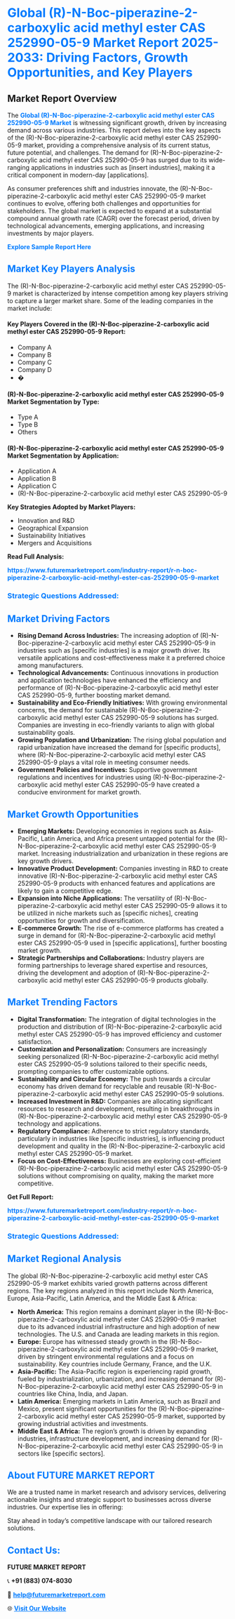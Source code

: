 <h1 style="color: #007BFF;">Global (R)-N-Boc-piperazine-2-carboxylic acid methyl ester CAS 252990-05-9 Market Report 2025-2033: Driving Factors, Growth Opportunities, and Key Players</h1>

<section id="overview">
<h2>Market Report Overview</h2>
<p>The <a href="https://www.futuremarketreport.com/industry-report/r-n-boc-piperazine-2-carboxylic-acid-methyl-ester-cas-252990-05-9-market" style="color: #007BFF; text-decoration: none;"><strong>Global (R)-N-Boc-piperazine-2-carboxylic acid methyl ester CAS 252990-05-9 Market</strong></a> is witnessing significant growth, driven by increasing demand across various industries. This report delves into the key aspects of the (R)-N-Boc-piperazine-2-carboxylic acid methyl ester CAS 252990-05-9 market, providing a comprehensive analysis of its current status, future potential, and challenges. The demand for (R)-N-Boc-piperazine-2-carboxylic acid methyl ester CAS 252990-05-9 has surged due to its wide-ranging applications in industries such as [insert industries], making it a critical component in modern-day [applications].</p>
<p>As consumer preferences shift and industries innovate, the (R)-N-Boc-piperazine-2-carboxylic acid methyl ester CAS 252990-05-9 market continues to evolve, offering both challenges and opportunities for stakeholders. The global market is expected to expand at a substantial compound annual growth rate (CAGR) over the forecast period, driven by technological advancements, emerging applications, and increasing investments by major players.</p>
</section>

<section id="overview">
<p><a href="https://www.futuremarketreport.com/request-sample/reportId=120186" style="color: #007BFF; text-decoration: none;"><strong>Explore Sample Report Here</strong></a></p>
</section>

<section id="key-players">
<h2 style="color: #007BFF;">Market Key Players Analysis</h2>
<p>The (R)-N-Boc-piperazine-2-carboxylic acid methyl ester CAS 252990-05-9 market is characterized by intense competition among key players striving to capture a larger market share. Some of the leading companies in the market include:</p>
<h4>Key Players Covered in the (R)-N-Boc-piperazine-2-carboxylic acid methyl ester CAS 252990-05-9 Report:</h4>
<ul><li>Company A</li><li>Company B</li><li>Company C</li><li>Company D</li><li>�</li></ul>
<h4>(R)-N-Boc-piperazine-2-carboxylic acid methyl ester CAS 252990-05-9 Market Segmentation by Type:</h4>
<ul><li>Type A</li><li>Type B</li><li>Others</li></ul>

<h4>(R)-N-Boc-piperazine-2-carboxylic acid methyl ester CAS 252990-05-9 Market Segmentation by Application:</h4>
<ul><li>Application A</li><li>Application B</li><li>Application C</li><li>(R)-N-Boc-piperazine-2-carboxylic acid methyl ester CAS 252990-05-9</li></ul>
<p><strong>Key Strategies Adopted by Market Players:</strong></p>
<ul>
<li>Innovation and R&D</li>
<li>Geographical Expansion</li>
<li>Sustainability Initiatives</li>
<li>Mergers and Acquisitions</li>
</ul>
</section>

<section>
<p><strong>Read Full Analysis: </strong></p><a href="https://www.futuremarketreport.com/industry-report/r-n-boc-piperazine-2-carboxylic-acid-methyl-ester-cas-252990-05-9-market" style="color: #007BFF; text-decoration: none;"><strong>https://www.futuremarketreport.com/industry-report/r-n-boc-piperazine-2-carboxylic-acid-methyl-ester-cas-252990-05-9-market</strong></a>
<h3 style="color: #007BFF;">Strategic Questions Addressed:</h3>
</section>

<section id="driving-factors">
<h2 style="color: #007BFF;">Market Driving Factors</h2>
<ul>
<li><strong>Rising Demand Across Industries:</strong> The increasing adoption of (R)-N-Boc-piperazine-2-carboxylic acid methyl ester CAS 252990-05-9 in industries such as [specific industries] is a major growth driver. Its versatile applications and cost-effectiveness make it a preferred choice among manufacturers.</li>
<li><strong>Technological Advancements:</strong> Continuous innovations in production and application technologies have enhanced the efficiency and performance of (R)-N-Boc-piperazine-2-carboxylic acid methyl ester CAS 252990-05-9, further boosting market demand.</li>
<li><strong>Sustainability and Eco-Friendly Initiatives:</strong> With growing environmental concerns, the demand for sustainable (R)-N-Boc-piperazine-2-carboxylic acid methyl ester CAS 252990-05-9 solutions has surged. Companies are investing in eco-friendly variants to align with global sustainability goals.</li>
<li><strong>Growing Population and Urbanization:</strong> The rising global population and rapid urbanization have increased the demand for [specific products], where (R)-N-Boc-piperazine-2-carboxylic acid methyl ester CAS 252990-05-9 plays a vital role in meeting consumer needs.</li>
<li><strong>Government Policies and Incentives:</strong> Supportive government regulations and incentives for industries using (R)-N-Boc-piperazine-2-carboxylic acid methyl ester CAS 252990-05-9 have created a conducive environment for market growth.</li>
</ul>
</section>

<section id="growth-opportunities">
<h2 style="color: #007BFF;">Market Growth Opportunities</h2>
<ul>
<li><strong>Emerging Markets:</strong> Developing economies in regions such as Asia-Pacific, Latin America, and Africa present untapped potential for the (R)-N-Boc-piperazine-2-carboxylic acid methyl ester CAS 252990-05-9 market. Increasing industrialization and urbanization in these regions are key growth drivers.</li>
<li><strong>Innovative Product Development:</strong> Companies investing in R&D to create innovative (R)-N-Boc-piperazine-2-carboxylic acid methyl ester CAS 252990-05-9 products with enhanced features and applications are likely to gain a competitive edge.</li>
<li><strong>Expansion into Niche Applications:</strong> The versatility of (R)-N-Boc-piperazine-2-carboxylic acid methyl ester CAS 252990-05-9 allows it to be utilized in niche markets such as [specific niches], creating opportunities for growth and diversification.</li>
<li><strong>E-commerce Growth:</strong> The rise of e-commerce platforms has created a surge in demand for (R)-N-Boc-piperazine-2-carboxylic acid methyl ester CAS 252990-05-9 used in [specific applications], further boosting market growth.</li>
<li><strong>Strategic Partnerships and Collaborations:</strong> Industry players are forming partnerships to leverage shared expertise and resources, driving the development and adoption of (R)-N-Boc-piperazine-2-carboxylic acid methyl ester CAS 252990-05-9 products globally.</li>
</ul>
</section>

<section id="trending-factors">
<h2 style="color: #007BFF;">Market Trending Factors</h2>
<ul>
<li><strong>Digital Transformation:</strong> The integration of digital technologies in the production and distribution of (R)-N-Boc-piperazine-2-carboxylic acid methyl ester CAS 252990-05-9 has improved efficiency and customer satisfaction.</li>
<li><strong>Customization and Personalization:</strong> Consumers are increasingly seeking personalized (R)-N-Boc-piperazine-2-carboxylic acid methyl ester CAS 252990-05-9 solutions tailored to their specific needs, prompting companies to offer customizable options.</li>
<li><strong>Sustainability and Circular Economy:</strong> The push towards a circular economy has driven demand for recyclable and reusable (R)-N-Boc-piperazine-2-carboxylic acid methyl ester CAS 252990-05-9 solutions.</li>
<li><strong>Increased Investment in R&D:</strong> Companies are allocating significant resources to research and development, resulting in breakthroughs in (R)-N-Boc-piperazine-2-carboxylic acid methyl ester CAS 252990-05-9 technology and applications.</li>
<li><strong>Regulatory Compliance:</strong> Adherence to strict regulatory standards, particularly in industries like [specific industries], is influencing product development and quality in the (R)-N-Boc-piperazine-2-carboxylic acid methyl ester CAS 252990-05-9 market.</li>
<li><strong>Focus on Cost-Effectiveness:</strong> Businesses are exploring cost-efficient (R)-N-Boc-piperazine-2-carboxylic acid methyl ester CAS 252990-05-9 solutions without compromising on quality, making the market more competitive.</li>
</ul>
</section>

<section>
<p><strong>Get Full Report: </strong></p><a href="https://www.futuremarketreport.com/industry-report/r-n-boc-piperazine-2-carboxylic-acid-methyl-ester-cas-252990-05-9-market" style="color: #007BFF; text-decoration: none;"><strong>https://www.futuremarketreport.com/industry-report/r-n-boc-piperazine-2-carboxylic-acid-methyl-ester-cas-252990-05-9-market</strong></a>
<h3 style="color: #007BFF;">Strategic Questions Addressed:</h3>
</section>


<section id="regional-analysis">
<h2 style="color: #007BFF;">Market Regional Analysis</h2>
<p>The global (R)-N-Boc-piperazine-2-carboxylic acid methyl ester CAS 252990-05-9 market exhibits varied growth patterns across different regions. The key regions analyzed in this report include North America, Europe, Asia-Pacific, Latin America, and the Middle East & Africa:</p>
<ul>
<li><strong>North America:</strong> This region remains a dominant player in the (R)-N-Boc-piperazine-2-carboxylic acid methyl ester CAS 252990-05-9 market due to its advanced industrial infrastructure and high adoption of new technologies. The U.S. and Canada are leading markets in this region.</li>
<li><strong>Europe:</strong> Europe has witnessed steady growth in the (R)-N-Boc-piperazine-2-carboxylic acid methyl ester CAS 252990-05-9 market, driven by stringent environmental regulations and a focus on sustainability. Key countries include Germany, France, and the U.K.</li>
<li><strong>Asia-Pacific:</strong> The Asia-Pacific region is experiencing rapid growth, fueled by industrialization, urbanization, and increasing demand for (R)-N-Boc-piperazine-2-carboxylic acid methyl ester CAS 252990-05-9 in countries like China, India, and Japan.</li>
<li><strong>Latin America:</strong> Emerging markets in Latin America, such as Brazil and Mexico, present significant opportunities for the (R)-N-Boc-piperazine-2-carboxylic acid methyl ester CAS 252990-05-9 market, supported by growing industrial activities and investments.</li>
<li><strong>Middle East & Africa:</strong> The region’s growth is driven by expanding industries, infrastructure development, and increasing demand for (R)-N-Boc-piperazine-2-carboxylic acid methyl ester CAS 252990-05-9 in sectors like [specific sectors].</li>
</ul>
</section>

<footer>
<h2 style="color: #007BFF;">About FUTURE MARKET REPORT</h2>
<p>We are a trusted name in market research and advisory services, delivering actionable insights and strategic support to businesses across diverse industries. Our expertise lies in offering:</p>

<p>Stay ahead in today’s competitive landscape with our tailored research solutions.</p>

<h2 style="color: #007BFF;">Contact Us:</h2>
<p><strong>FUTURE MARKET REPORT</strong></p>
<p>📞 <strong>+91 (883) 074-8030</strong></p>
<p>📧 <strong><a href="mailto:help@futuremarketreport.com" style="color: #007BFF;">help@futuremarketreport.com</a></strong></p>
<p>🌐 <strong><a href="https://www.futuremarketreport.com/" style="color: #007BFF;">Visit Our Website</a></strong></p>
</footer>